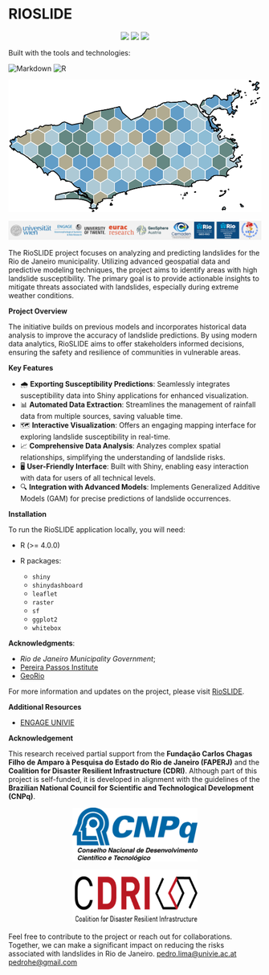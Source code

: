 # RIOSLIDE

<p align="center">
  <img src="https://img.shields.io/github/last-commit/munizlimap15/PROSLIDE_RIO?color=blue&label=last%20commit" />
  <img src="https://img.shields.io/github/languages/top/munizlimap15/PROSLIDE_RIO?logo=r" />
  <img src="https://img.shields.io/github/languages/count/munizlimap15/PROSLIDE_RIO" />
</p>

Built with the tools and technologies:

![Markdown](https://img.shields.io/badge/Markdown-000000?logo=markdown&logoColor=white)
![R](https://img.shields.io/badge/R-276DC3?logo=r&logoColor=white)




<p align="center">
  <img
    src="/Shinny_app_RioSlide/www/myplot.png"
    width="516"  
    height="264s">
</p>

<p align="center">
  <img
    src="/Shinny_app_RioSlide/www/Proj_partners.jpg">
</p>


The RioSLIDE project focuses on analyzing and predicting landslides for the Rio de Janeiro municipality. Utilizing advanced geospatial data and predictive modeling techniques, the project aims to identify areas with high landslide susceptibility. The primary goal is to provide actionable insights to mitigate threats associated with landslides, especially during extreme weather conditions.

**Project Overview**

The initiative builds on previous models and incorporates historical data analysis to improve the accuracy of landslide predictions. By using modern data analytics, RioSLIDE aims to offer stakeholders informed decisions, ensuring the safety and resilience of communities in vulnerable areas.

**Key Features**

- 🌧️ **Exporting Susceptibility Predictions**: Seamlessly integrates susceptibility data into Shiny applications for enhanced visualization.  
- 📊 **Automated Data Extraction**: Streamlines the management of rainfall data from multiple sources, saving valuable time.  
- 🗺️ **Interactive Visualization**: Offers an engaging mapping interface for exploring landslide susceptibility in real-time.  
- 📈 **Comprehensive Data Analysis**: Analyzes complex spatial relationships, simplifying the understanding of landslide risks.  
- 🖥️ **User-Friendly Interface**: Built with Shiny, enabling easy interaction with data for users of all technical levels.  
- 🔍 **Integration with Advanced Models**: Implements Generalized Additive Models (GAM) for precise predictions of landslide occurrences.

**Installation**

To run the RioSLIDE application locally, you will need:

* R (>= 4.0.0)
* R packages:

  * `shiny`
  * `shinydashboard`
  * `leaflet`
  * `raster`
  * `sf`
  * `ggplot2`
  * `whitebox`

<!--**License**

This project is licensed under the MIT License. See the [LICENSE](./LICENSE) file for details.

**Citation**:

Lima P, et al. (2023): RioSLIDE.-->

**Acknowledgments**:

* *Rio de Janeiro Municipality Government*;
* [Pereira Passos Institute](https://www.rio.rj.gov.br/web/ipp/who-we-are)
* [GeoRio](https://www.rio.rj.gov.br/web/georio/quem-somos)

For more information and updates on the project, please visit [RioSLIDE](https://pedrohe.shinyapps.io/Shinny_app_RioSlide/).

**Additional Resources**

* [ENGAGE UNIVIE](https://geographie.univie.ac.at/arbeitsgruppen/engage-geomorphologische-systeme-und-risikoforschung/)

**Acknowledgement**

This research received partial support from the **Fundação Carlos Chagas Filho de Amparo à Pesquisa do Estado do Rio de Janeiro (FAPERJ)** and the **Coalition for Disaster Resilient Infrastructure (CDRI)**. Although part of this project is self-funded, it is developed in alignment with the guidelines of the **Brazilian National Council for Scientific and Technological Development (CNPq)**. 

<p align="center">
  <img
    src="/Shinny_app_RioSlide/www/CNPq.png"
    width="250"  
    height="107">
</p>

<p align="center">
  <img
    src="/Shinny_app_RioSlide/www/logoCDRI.png"
    width="250"  
    height="107">
</p>



Feel free to contribute to the project or reach out for collaborations. Together, we can make a significant impact on reducing the risks associated with landslides in Rio de Janeiro.
[pedro.lima@univie.ac.at](mailto:pedro.lima@univie.ac.at)
[pedrohe@gmail.com](mailto:pedrohe@gmail.com)
